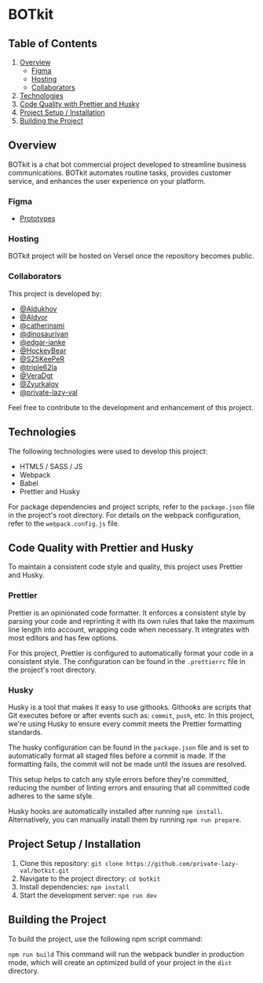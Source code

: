 # BOTkit

## Table of Contents

1. [Overview](#overview)
   - [Figma](#figma)
   - [Hosting](#hosting)
   - [Collaborators](#collaborators)
2. [Technologies](#technologies)
3. [Code Quality with Prettier and Husky](#code-quality-with-prettier-and-husky)
4. [Project Setup / Installation](#project-setup--installation)
5. [Building the Project](#building-the-project)

## Overview

BOTkit is a chat bot commercial project developed to streamline business communications. BOTkit automates routine tasks, provides customer service, and enhances the user experience on your platform.

### Figma

- [Prototypes](<https://www.figma.com/file/TmerP2HqAuh7zRWpDLW5hG/BOTkit-Admin-panel-(Copy)?type=design&node-id=1440-199297&mode=design&t=4MXAOeIOJPARa1Bs-0>)

### Hosting

BOTkit project will be hosted on Versel once the repository becomes public.

### Collaborators

This project is developed by:

- [@Aldukhov](https://github.com/Aldukhov)
- [@Aldvor](https://github.com/Aldvor)
- [@catherinsmi](https://github.com/catherinsmi)
- [@dinosaurivan](https://github.com/dinosaurivan)
- [@edgar-ianke](https://github.com/edgar-ianke)
- [@HockeyBear](https://github.com/HockeyBear)
- [@S25KeePeR](https://github.com/S25KeePeR)
- [@triple62la](https://github.com/triple62la)
- [@VeraDgt](https://github.com/VeraDgt)
- [@Zyurkalov](https://github.com/Zyurkalov)
- [@private-lazy-val](https://github.com/private-lazy-val)

Feel free to contribute to the development and enhancement of this project.

## Technologies

The following technologies were used to develop this project:

- HTML5 / SASS / JS
- Webpack
- Babel
- Prettier and Husky

For package dependencies and project scripts, refer to the `package.json` file in the project's root directory. For details on the webpack configuration, refer to the `webpack.config.js` file.

## Code Quality with Prettier and Husky

To maintain a consistent code style and quality, this project uses Prettier and Husky.

### Prettier

Prettier is an opinionated code formatter. It enforces a consistent style by parsing your code and reprinting it with its own rules that take the maximum line length into account, wrapping code when necessary. It integrates with most editors and has few options.

For this project, Prettier is configured to automatically format your code in a consistent style. The configuration can be found in the `.prettierrc` file in the project's root directory.

### Husky

Husky is a tool that makes it easy to use githooks. Githooks are scripts that Git executes before or after events such as: `commit`, `push`, etc. In this project, we're using Husky to ensure every commit meets the Prettier formatting standards.

The husky configuration can be found in the `package.json` file and is set to automatically format all staged files before a commit is made. If the formatting fails, the commit will not be made until the issues are resolved.

This setup helps to catch any style errors before they're committed, reducing the number of linting errors and ensuring that all committed code adheres to the same style.

Husky hooks are automatically installed after running `npm install`. Alternatively, you can manually install them by running `npm run prepare`.

## Project Setup / Installation

1. Clone this repository: `git clone https://github.com/private-lazy-val/botkit.git`
2. Navigate to the project directory: `cd botkit`
3. Install dependencies: `npm install`
4. Start the development server: `npm run dev`

## Building the Project

To build the project, use the following npm script command:

`npm run build`
This command will run the webpack bundler in production mode, which will create an optimized build of your project in the `dist` directory.
